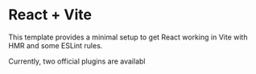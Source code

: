 # React + Vite

This template provides a minimal setup to get React working in Vite with HMR and some ESLint rules.

Currently, two official plugins are availabl

